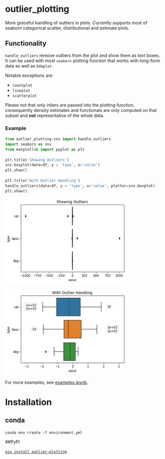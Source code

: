 # outlier_plotting
More graceful handling of outliers in plots. Currently supports most of seaborn categorical scatter, distributional and estimate plots.

## Functionality

`handle_outliers` remove outliers from the plot and show them as text boxes. It can be used with most `seaborn` plotting function that works with long-form data as well as `kdeplot`.

Notable exceptions are:

- `countplot`
- `lineplot`
- `scatterplot`

Please not that only inliers are passed into the plotting function, consequently density estimates and functionals are only computed on that subset and **not** representative of the whole data.

### Example

```python
from outlier_plotting.sns import handle_outliers
import seaborn as sns
from matplotlib import pyplot as plt

plt.title('Showing Outliers')
sns.boxplot(data=df, y = 'type', x='value')
plt.show()

plt.title('With Outlier Handling')
handle_outliers(data=df, y = 'type', x='value', plotter=sns.boxplot)
plt.show()
```


![png](https://github.com/wendli01/outlier_plotting/raw/master/images/output_7_0.png)

![png](https://github.com/wendli01/outlier_plotting/raw/master/images/output_7_1.png)

For more examples, see [examples.ipynb](https://github.com/wendli01/outlier_plotting/blob/master/examples.ipynb).


# Installation

## conda

`conda env create -f environment.yml`

##PyPI

[`pip install outlier-plotting`](https://pypi.org/project/outlier-plotting/)
